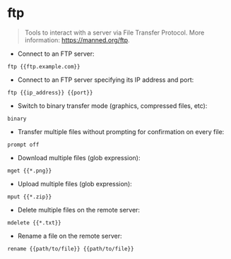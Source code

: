 # ftp

> Tools to interact with a server via File Transfer Protocol.
> More information: <https://manned.org/ftp>.

- Connect to an FTP server:

`ftp {{ftp.example.com}}`

- Connect to an FTP server specifying its IP address and port:

`ftp {{ip_address}} {{port}}`

- Switch to binary transfer mode (graphics, compressed files, etc):

`binary`

- Transfer multiple files without prompting for confirmation on every file:

`prompt off`

- Download multiple files (glob expression):

`mget {{*.png}}`

- Upload multiple files (glob expression):

`mput {{*.zip}}`

- Delete multiple files on the remote server:

`mdelete {{*.txt}}`

- Rename a file on the remote server:

`rename {{path/to/file}} {{path/to/file}}`
